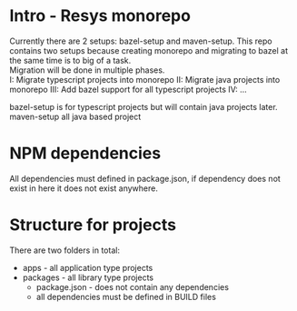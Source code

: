 # Intro - Resys monorepo
Currently there are 2 setups: bazel-setup and maven-setup.
This repo contains two setups because creating monorepo and migrating to bazel at the same time is to big of a task.  
Migration will be done in multiple phases.  
I: Migrate typescript projects into monorepo
II: Migrate java projects into monorepo
III: Add bazel support for all typescript projects
IV: ...
  
bazel-setup is for typescript projects but will contain java projects later.
maven-setup all java based project


# NPM dependencies
All dependencies must defined in package.json, if dependency does not exist in here it does not exist anywhere.


# Structure for projects
There are two folders in total:  
* apps - all application type projects  
* packages - all library type projects
  * package.json - does not contain any dependencies
  * all dependencies must be defined in BUILD files
